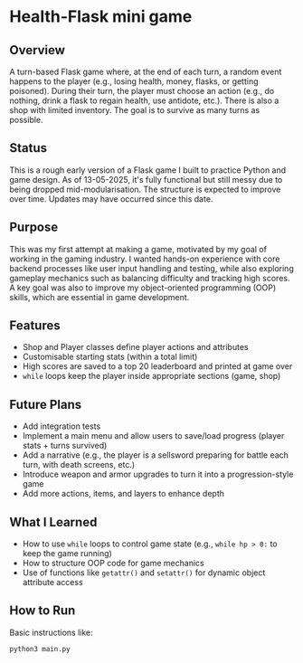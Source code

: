 # Health-Flask mini game

## Overview
A turn-based Flask game where, at the end of each turn, a random event happens to the player (e.g., losing health, money, flasks, or getting poisoned). During their turn, the player must choose an action (e.g., do nothing, drink a flask to regain health, use antidote, etc.). There is also a shop with limited inventory. The goal is to survive as many turns as possible.

## Status
This is a rough early version of a Flask game I built to practice Python and game design. As of 13-05-2025, it's fully functional but still messy due to being dropped mid-modularisation. The structure is expected to improve over time. Updates may have occurred since this date.

## Purpose
This was my first attempt at making a game, motivated by my goal of working in the gaming industry. I wanted hands-on experience with core backend processes like user input handling and testing, while also exploring gameplay mechanics such as balancing difficulty and tracking high scores. A key goal was also to improve my object-oriented programming (OOP) skills, which are essential in game development.

## Features
- Shop and Player classes define player actions and attributes
- Customisable starting stats (within a total limit)
- High scores are saved to a top 20 leaderboard and printed at game over
- `while` loops keep the player inside appropriate sections (game, shop)

## Future Plans
- Add integration tests
- Implement a main menu and allow users to save/load progress (player stats + turns survived)
- Add a narrative (e.g., the player is a sellsword preparing for battle each turn, with death screens, etc.)
- Introduce weapon and armor upgrades to turn it into a progression-style game
- Add more actions, items, and layers to enhance depth

## What I Learned
- How to use `while` loops to control game state (e.g., `while hp > 0:` to keep the game running)
- How to structure OOP code for game mechanics
- Use of functions like `getattr()` and `setattr()` for dynamic object attribute access

## How to Run
Basic instructions like:
```bash
python3 main.py
